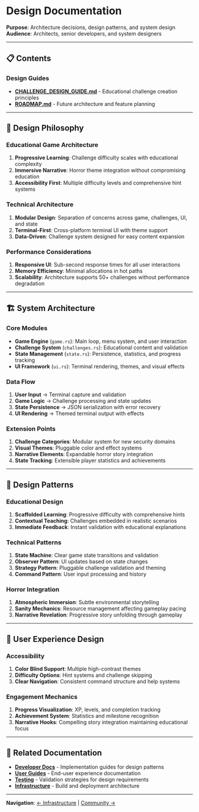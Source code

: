 # Design Documentation

**Purpose**: Architecture decisions, design patterns, and system design
**Audience**: Architects, senior developers, and system designers

---

## 📋 Contents

### Design Guides

-   **[CHALLENGE_DESIGN_GUIDE.md](CHALLENGE_DESIGN_GUIDE.md)** - Educational challenge creation principles
-   **[ROADMAP.md](ROADMAP.md)** - Future architecture and feature planning

---

## 🎯 Design Philosophy

### Educational Game Architecture

1. **Progressive Learning**: Challenge difficulty scales with educational complexity
2. **Immersive Narrative**: Horror theme integration without compromising education
3. **Accessibility First**: Multiple difficulty levels and comprehensive hint systems

### Technical Architecture

1. **Modular Design**: Separation of concerns across game, challenges, UI, and state
2. **Terminal-First**: Cross-platform terminal UI with theme support
3. **Data-Driven**: Challenge system designed for easy content expansion

### Performance Considerations

1. **Responsive UI**: Sub-second response times for all user interactions
2. **Memory Efficiency**: Minimal allocations in hot paths
3. **Scalability**: Architecture supports 50+ challenges without performance degradation

---

## 🏗️ System Architecture

### Core Modules

-   **Game Engine** (`game.rs`): Main loop, menu system, and user interaction
-   **Challenge System** (`challenges.rs`): Educational content and validation
-   **State Management** (`state.rs`): Persistence, statistics, and progress tracking
-   **UI Framework** (`ui.rs`): Terminal rendering, themes, and visual effects

### Data Flow

1. **User Input** → Terminal capture and validation
2. **Game Logic** → Challenge processing and state updates
3. **State Persistence** → JSON serialization with error recovery
4. **UI Rendering** → Themed terminal output with effects

### Extension Points

1. **Challenge Categories**: Modular system for new security domains
2. **Visual Themes**: Pluggable color and effect systems
3. **Narrative Elements**: Expandable horror story integration
4. **State Tracking**: Extensible player statistics and achievements

---

## 🔄 Design Patterns

### Educational Design

1. **Scaffolded Learning**: Progressive difficulty with comprehensive hints
2. **Contextual Teaching**: Challenges embedded in realistic scenarios
3. **Immediate Feedback**: Instant validation with educational explanations

### Technical Patterns

1. **State Machine**: Clear game state transitions and validation
2. **Observer Pattern**: UI updates based on state changes
3. **Strategy Pattern**: Pluggable challenge validation and theming
4. **Command Pattern**: User input processing and history

### Horror Integration

1. **Atmospheric Immersion**: Subtle environmental storytelling
2. **Sanity Mechanics**: Resource management affecting gameplay pacing
3. **Narrative Revelation**: Progressive story unfolding through gameplay

---

## 🎨 User Experience Design

### Accessibility

1. **Color Blind Support**: Multiple high-contrast themes
2. **Difficulty Options**: Hint systems and challenge skipping
3. **Clear Navigation**: Consistent command structure and help systems

### Engagement Mechanics

1. **Progress Visualization**: XP, levels, and completion tracking
2. **Achievement System**: Statistics and milestone recognition
3. **Narrative Hooks**: Compelling story integration maintaining educational focus

---

## 🔗 Related Documentation

-   **[Developer Docs](../developer/)** - Implementation guides for design patterns
-   **[User Guides](../user-guides/)** - End-user experience documentation
-   **[Testing](../testing/)** - Validation strategies for design requirements
-   **[Infrastructure](../infrastructure/)** - Build and deployment architecture

---

**Navigation**: [← Infrastructure](../infrastructure/) | [Community →](../community/)
